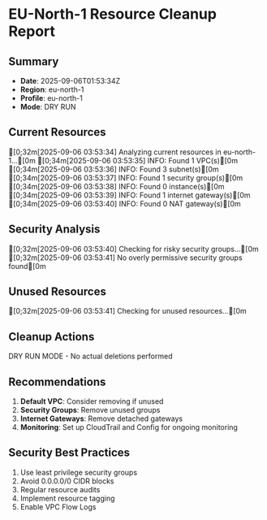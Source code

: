 # EU-North-1 Resource Cleanup Report

## Summary
- **Date**: 2025-09-06T01:53:34Z
- **Region**: eu-north-1
- **Profile**: eu-north-1
- **Mode**: DRY RUN

## Current Resources
[0;32m[2025-09-06 03:53:34] Analyzing current resources in eu-north-1...[0m
[0;34m[2025-09-06 03:53:35] INFO: Found 1 VPC(s)[0m
[0;34m[2025-09-06 03:53:36] INFO: Found 3 subnet(s)[0m
[0;34m[2025-09-06 03:53:37] INFO: Found 1 security group(s)[0m
[0;34m[2025-09-06 03:53:38] INFO: Found 0 instance(s)[0m
[0;34m[2025-09-06 03:53:39] INFO: Found 1 internet gateway(s)[0m
[0;34m[2025-09-06 03:53:40] INFO: Found 0 NAT gateway(s)[0m

## Security Analysis
[0;32m[2025-09-06 03:53:40] Checking for risky security groups...[0m
[0;32m[2025-09-06 03:53:41] No overly permissive security groups found[0m

## Unused Resources
[0;32m[2025-09-06 03:53:41] Checking for unused resources...[0m

## Cleanup Actions
DRY RUN MODE - No actual deletions performed

## Recommendations
1. **Default VPC**: Consider removing if unused
2. **Security Groups**: Remove unused groups
3. **Internet Gateways**: Remove detached gateways
4. **Monitoring**: Set up CloudTrail and Config for ongoing monitoring

## Security Best Practices
1. Use least privilege security groups
2. Avoid 0.0.0.0/0 CIDR blocks
3. Regular resource audits
4. Implement resource tagging
5. Enable VPC Flow Logs

